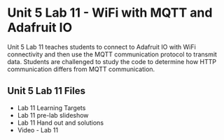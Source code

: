# Unit 5 Lab 11 - WiFi with MQTT and Adafruit IO

Unit 5 Lab 11 teaches students to connect to Adafruit IO with WiFi connectivity and then use the 
MQTT communication protocol to transmit data. Students are challenged to study the code to determine 
how HTTP communication differs from MQTT communication.

## Unit 5 Lab 11 Files

* Lab 11 Learning Targets
* Lab 11 pre-lab slideshow
* Lab 11 Hand out and solutions
* Video - Lab 11